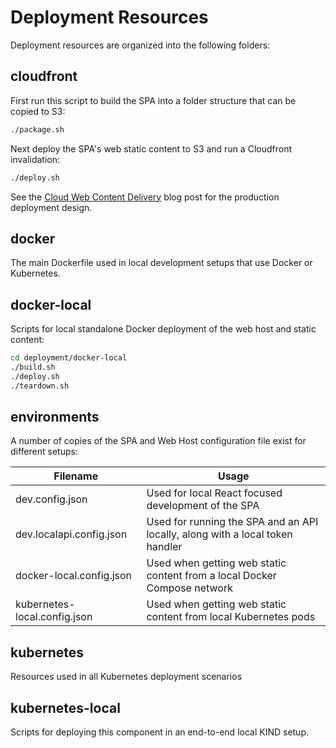 # Deployment Resources

Deployment resources are organized into the following folders:

## cloudfront

First run this script to build the SPA into a folder structure that can be copied to S3:

```bash
./package.sh
```

Next deploy the SPA's web static content to S3 and run a Cloudfront invalidation:

```bash
./deploy.sh
```

See the [Cloud Web Content Delivery](https://authguidance.com/2018/12/02/spa-content-deployment/) blog post for the production deployment design.

## docker

The main Dockerfile used in local development setups that use Docker or Kubernetes.

## docker-local

Scripts for local standalone Docker deployment of the web host and static content:

```bash
cd deployment/docker-local
./build.sh
./deploy.sh
./teardown.sh
```

## environments

A number of copies of the SPA and Web Host configuration file exist for different setups:

| Filename | Usage |
| -------- | ----- |
| dev.config.json | Used for local React focused development of the SPA |
| dev.localapi.config.json | Used for running the SPA and an API locally, along with a local token handler |
| docker-local.config.json | Used when getting web static content from a local Docker Compose network |
| kubernetes-local.config.json | Used when getting web static content from local Kubernetes pods |

## kubernetes

Resources used in all Kubernetes deployment scenarios

## kubernetes-local

Scripts for deploying this component in an end-to-end local KIND setup.
